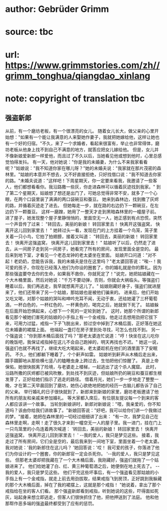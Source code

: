 # author: Gebrüder Grimm
# source: tbc
# url: https://www.grimmstories.com/zh//grimm_tonghua/qiangdao_xinlang
# note: copyright of translation tbc

## 强盗新郎 

从前，有一个磨坊老板，有一个很漂亮的女儿。
随着女儿长大，做父亲的心里开始想："如果有一个能让我满意的人来娶她作妻子，我就把她嫁给他，这样让她也有一个好的归宿。"不久，来了一个求婚者，看起来很富有，举止也非常得体，磨坊老板从他身上找不到自己不满意的地方，就答应把女儿嫁给他。
但是，女儿并不像新娘爱新郎一样爱他，而且过了不久以后，当她看见他或想到他时，心里总感觉怕得发抖。
有一天，他对她说："你是我的未婚妻，为什么不来我家看看呢？"姑娘说："我不知道你家在哪儿呀？"她的未婚夫说："我家就在那片茂密的森林里。"姑娘的本意并不想去，又不好直接拒绝，只好找借口说："我不知道去你家的路。"未婚夫说道："这样吧！下周星期天，你一定要来看我，我邀请了一些客人，他们都想看看你。我沿路撒一些灰，你走进森林可以循着灰迹找到我家。"
到了第二个星期天，姑娘想了想还是出门了，可她总觉得非常不安，就多了一个心眼，在两个口袋里装了满满的两口袋碗豆和蚕豆。
她来到森林边，找到撒了灰烬的路，并循着灰迹走了进去。
但她每走一步，就在路的右边扔下一颗碗豆，在左边扔下一颗蚕豆。
这样一磨蹭，她用了一整天才走到黑暗森林里的一幢屋子前。
进了屋子，她发现整个屋子里静悄悄的，里面空无一人，她正感到有点恐慌，突然一个声音传了过来：
"转回去，美丽的新娘！
转回家里去！
快离开这强盗窝，
快离开这儿回到家里去！ "
她转过头一看，发现在门的上方挂着一个鸟笼，笼子里关着一只小鸟，它拍了拍翅膀，接着又叫道：
"转回去，美丽的新娘！
转回家里去！
快离开这强盗窝，
快离开这儿回到家里去！ "
姑娘听了以后，仍然走了进去，从一间房子走到另一间房子，她看完了所有的房间，发现里面全是空的。
最后来到地下室，才看见一个老态龙钟的老太婆坐在里面。
姑娘开口问道："对不起！老奶奶，您能告诉我，我的未婚夫是住在这里吗？"老太婆回答说："唉--！我可爱的孩子，你现在已经落入他们为你设的圈套了，你的婚礼就是你的葬礼。因为那些强盗要夺去你的生命，如果我不救你，你就死定了！"说完，她把姑娘藏在一个大木桶里面，然后对她说："千万不要动弹，否则，你就会大祸临头。等强盗们睡着以后，我们再逃走，我早就想离开这儿了。"
姑娘刚藏好身子，强盗们就进屋来了，他们还带来了另一个姑娘，那姑娘也是被他们骗来的。
进来后，他们开始又吃又喝，对那个姑娘的哭叫和呻吟充耳不闻，无动于衷，还给她灌了三杯葡萄酒，一杯白色的，一杯红色的，一杯黄色的，喝完之后，她就倒下死了。
姑娘躲在后面开始恐惧起来，心想下一个死的一定轮到她了。
这时，她那个所谓的新郎看见那个被她们害死的姑娘的小手指上有一个金戒指，他走过去想用劲把它拔下来，可用力过猛，戒指一下子飞脱出来，掠过空中掉到了木桶后面，正好落在她这位未婚妻的裙摆上面。
他端起一盏灯在房子里到处寻找，可怎么也找不到。
另一个强盗说："你到那木桶后面找了吗？"那老太婆连忙说道："哼！快坐在这儿吃你的晚饭吧，我保证戒指掉在这儿不会自己跑掉的，明天再找也不迟。"
她这一说，强盗们也就不再找了，继续大吃大喝起来，老太婆趁机在他们的酒里面下了安眠药。
不久，他们都躺下睡着了，个个鼾声如雷。
姑娘听到鼾声从木桶后走出来，蹑手蹑脚地从那些横七竖八的瞌睡虫身上跨过去，生怕把他们惊醒了。
真是上帝保佑，她很快脱离了险境，与老婆走上楼梯，一起逃出了这个杀人魔窟。
此时，沿路所撒的灰烬都已被风吹散，到处找不到灰迹，但姑娘所扔的碗豆和蚕豆都生根发芽了，正好给她们指示了逃走的路径。
借着月光，她们一步一步地走了整整一晚，才在第二天早晨回到了磨坊，她伤心欲绝地把她的经历一古脑儿都告诉了自己的父亲。
举行婚礼的日子很快就到了，新郎来到新娘的家里，磨坊老板邀请了他所有的朋友和亲戚来参加婚礼。
等大家都入席后，有位朋友提议每一个到来的客人都应该讲一个故事。
当轮到新娘讲时，新郎对新娘说："喂，我亲爱的，你不知道吗？该由你给我们讲故事了。"新娘回答说："好吧，我可以给你们讲一个我做过的梦。"接着，她把在森林里的一切经过细细讲了出来：
"有一次，我梦见自己在森林里走啊，走啊！走了很久才来到一幢空无一人的屋子里。我一进门，挂在门上一只鸟笼里的小鸟连着两次喊道：
'转回去，美丽的新娘！
转回家里去！
快离开这强盗窝，
快离开这儿回到家里去！ '
--我的爱人，我只是梦见这些。
接着，我走过了所有房间，它们全是空的，最后我来到一间地下室，里面坐着一个老太婆。
我对她说：'我的新郎住在这儿吗？ '她回答说：'哎！
我可爱的孩子，你落进了他们为你设计的一个圈套，你的新郎官一定会杀死你。
'--我的爱人，我只是梦见这些。
但那老太婆却把我藏在了一个大木桶后面，我刚藏好，强盗们就拖了一个姑娘进来了。
他们给她灌了白、红、黄三种葡萄酒之后，她便倒在地上死去了。
--我的爱人，我只是梦见这些。
他们干完这些坏事后，有一个强盗看见那姑娘的小手指上有一个金戒指，就走上前去用劲拔取，结果戒指飞到房顶，正好跳到我躲藏的那个大木桶后面，掉在了我的裙摆上，这就是那个戒指！
"她说着，拿出了那个戒指给在坐的客人们看。
那个强盗新郎看到戒指，听到她说的这些，吓得面如死灰，站起身来想立即逃走，但客人们很快抓住了他，把他押送到了法庭。
他和他那帮作恶多端的强盗最终都受到了应有的惩罚。
